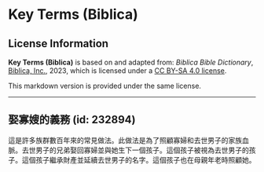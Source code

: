 # Key Terms (Biblica)

## License Information

**Key Terms (Biblica)** is based on and adapted from: _Biblica Bible Dictionary_, [Biblica, Inc.](https://www.biblica.com/), 2023, which is licensed under a [CC BY-SA 4.0 license](https://creativecommons.org/licenses/by-sa/4.0/legalcode.en).

This markdown version is provided under the same license.



--------------------------------

## 娶寡嫂的義務 (id: 232894)

這是許多族群數百年來的常見做法。此做法是為了照顧寡婦和去世男子的家族血脈。去世男子的兄弟娶回寡婦並與她生下一個孩子。這個孩子被視為去世男子的孩子。這個孩子繼承財產並延續去世男子的名字。這個孩子也在母親年老時照顧她。


